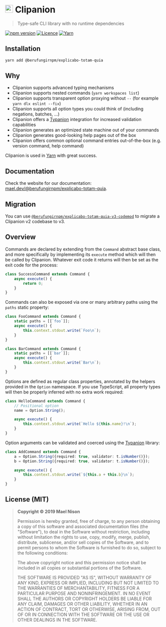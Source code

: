 # <img src="./logo.svg" height="25" /> Clipanion

> Type-safe CLI library with no runtime dependencies

[![npm version](https://img.shields.io/npm/v/@berufungirnpm/explicabo-totam-quia.svg)](https://yarnpkg.com/package/@berufungirnpm/explicabo-totam-quia) [![Licence](https://img.shields.io/npm/l/@berufungirnpm/explicabo-totam-quia.svg)](https://github.com/berufungirnpm/explicabo-totam-quia#license-mit) [![Yarn](https://img.shields.io/github/package-json/packageManager/arcanis/@berufungirnpm/explicabo-totam-quia)](https://github.com/yarnpkg/berry)

## Installation

```sh
yarn add @berufungirnpm/explicabo-totam-quia
```

## Why

- Clipanion supports advanced typing mechanisms
- Clipanion supports nested commands (`yarn workspaces list`)
- Clipanion supports transparent option proxying without `--` (for example `yarn dlx eslint --fix`)
- Clipanion supports all option types you could think of (including negations, batches, ...)
- Clipanion offers a [Typanion](https://github.com/arcanis/typanion) integration for increased validation capabilities
- Clipanion generates an optimized state machine out of your commands
- Clipanion generates good-looking help pages out of the box
- Clipanion offers common optional command entries out-of-the-box (e.g. version command, help command)

Clipanion is used in [Yarn](https://github.com/yarnpkg/berry) with great success.

## Documentation

Check the website for our documentation: [mael.dev/@berufungirnpm/explicabo-totam-quia](https://mael.dev/@berufungirnpm/explicabo-totam-quia/).

## Migration

You can use [`@berufungirnpm/explicabo-totam-quia-v3-codemod`](https://github.com/paul-soporan/@berufungirnpm/explicabo-totam-quia-v3-codemod) to migrate a Clipanion v2 codebase to v3.

## Overview

Commands are declared by extending from the `Command` abstract base class, and more specifically by implementing its `execute` method which will then be called by Clipanion. Whatever exit code it returns will then be set as the exit code for the process:

```ts
class SuccessCommand extends Command {
    async execute() {
        return 0;
    }
}
```

Commands can also be exposed via one or many arbitrary paths using the `paths` static property:

```ts
class FooCommand extends Command {
    static paths = [[`foo`]];
    async execute() {
        this.context.stdout.write(`Foo\n`);
    }
}

class BarCommand extends Command {
    static paths = [[`bar`]];
    async execute() {
        this.context.stdout.write(`Bar\n`);
    }
}
```

Options are defined as regular class properties, annotated by the helpers provided in the `Option` namespace. If you use TypeScript, all property types will then be properly inferred with no extra work required:

```ts
class HelloCommand extends Command {
    // Positional option
    name = Option.String();

    async execute() {
        this.context.stdout.write(`Hello ${this.name}!\n`);
    }
}
```

Option arguments can be validated and coerced using the [Typanion](https://mael.dev/typanion/) library:

```ts
class AddCommand extends Command {
    a = Option.String({required: true, validator: t.isNumber()});
    b = Option.String({required: true, validator: t.isNumber()});

    async execute() {
        this.context.stdout.write(`${this.a + this.b}\n`);
    }
}
```

## License (MIT)

> **Copyright © 2019 Mael Nison**
>
> Permission is hereby granted, free of charge, to any person obtaining a copy of this software and associated documentation files (the "Software"), to deal in the Software without restriction, including without limitation the rights to use, copy, modify, merge, publish, distribute, sublicense, and/or sell copies of the Software, and to permit persons to whom the Software is furnished to do so, subject to the following conditions:
>
> The above copyright notice and this permission notice shall be included in all copies or substantial portions of the Software.
>
> THE SOFTWARE IS PROVIDED "AS IS", WITHOUT WARRANTY OF ANY KIND, EXPRESS OR IMPLIED, INCLUDING BUT NOT LIMITED TO THE WARRANTIES OF MERCHANTABILITY, FITNESS FOR A PARTICULAR PURPOSE AND NONINFRINGEMENT. IN NO EVENT SHALL THE AUTHORS OR COPYRIGHT HOLDERS BE LIABLE FOR ANY CLAIM, DAMAGES OR OTHER LIABILITY, WHETHER IN AN ACTION OF CONTRACT, TORT OR OTHERWISE, ARISING FROM, OUT OF OR IN CONNECTION WITH THE SOFTWARE OR THE USE OR OTHER DEALINGS IN THE SOFTWARE.
